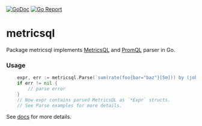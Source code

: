 [![GoDoc](https://godoc.org/github.com/VictoriaMetrics/metricsql?status.svg)](http://godoc.org/github.com/VictoriaMetrics/metricsql)
[![Go Report](https://goreportcard.com/badge/github.com/VictoriaMetrics/metricsql)](https://goreportcard.com/report/github.com/VictoriaMetrics/metricsql)


# metricsql

Package metricsql implements [MetricsQL](https://godoc.org/github.com/VictoriaMetrics/metricsql)
and [PromQL](https://medium.com/@valyala/promql-tutorial-for-beginners-9ab455142085) parser in Go.

### Usage

```go
    expr, err := metricsql.Parse(`sum(rate(foo{bar="baz"}[5m])) by (job)`)
    if err != nil {
        // parse error
    }
    // Now expr contains parsed MetricsQL as `*Expr` structs.
    // See Parse examples for more details.
```

See [docs](https://godoc.org/github.com/VictoriaMetrics/metricsql) for more details.

